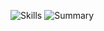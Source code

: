![Skills](https://cr-skills-chart-widget.azurewebsites.net/api/api?username=lx4777)
![Summary](https://cr-ss-service.azurewebsites.net/api/ScreenShot?widget=summary&username=lx4777)
